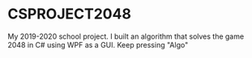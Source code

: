 # CSPROJECT2048
My 2019-2020 school project. I built an algorithm that solves the game 2048 in C# using WPF as a GUI.
Keep pressing "Algo"
